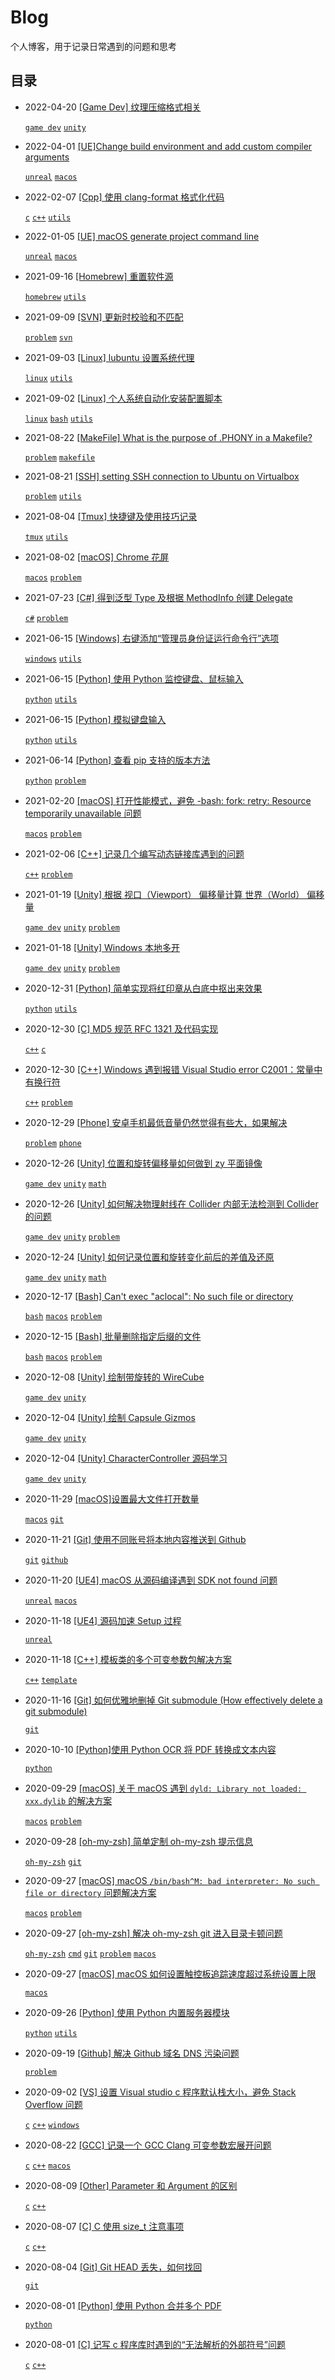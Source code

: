 # Blog

个人博客，用于记录日常遇到的问题和思考

## 目录

- 2022-04-20 [\[Game Dev\] 纹理压缩格式相关](https://github.com/yangruihan/blog/issues/54)

    [`game dev`](https://github.com/yangruihan/blog/labels/game%20dev) [`unity`](https://github.com/yangruihan/blog/labels/unity)

- 2022-04-01 [\[UE\]Change build environment and add custom compiler arguments](https://github.com/yangruihan/blog/issues/53)

    [`unreal`](https://github.com/yangruihan/blog/labels/unreal) [`macos`](https://github.com/yangruihan/blog/labels/macos) 

- 2022-02-07 [\[Cpp\] 使用 clang-format 格式化代码](https://github.com/yangruihan/blog/issues/53)

    [`c`](https://github.com/yangruihan/blog/labels/c) [`c++`](https://github.com/yangruihan/blog/labels/c%2B%2B) [`utils`](https://github.com/yangruihan/blog/labels/utils) 

- 2022-01-05 [\[UE\] macOS generate project command line](https://github.com/yangruihan/blog/issues/52)

    [`unreal`](https://github.com/yangruihan/blog/labels/unreal) [`macos`](https://github.com/yangruihan/blog/labels/macos) 

- 2021-09-16 [\[Homebrew\] 重置软件源](https://github.com/yangruihan/blog/issues/51)

    [`homebrew`](https://github.com/yangruihan/blog/labels/homebrew) [`utils`](https://github.com/yangruihan/blog/labels/utils) 

- 2021-09-09 [\[SVN\] 更新时校验和不匹配](https://github.com/yangruihan/blog/issues/50)

    [`problem`](https://github.com/yangruihan/blog/labels/problem) [`svn`](https://github.com/yangruihan/blog/labels/svn) 

- 2021-09-03 [\[Linux\] lubuntu 设置系统代理](https://github.com/yangruihan/blog/issues/49)

    [`linux`](https://github.com/yangruihan/blog/labels/linux) [`utils`](https://github.com/yangruihan/blog/labels/utils) 

- 2021-09-02 [\[Linux\] 个人系统自动化安装配置脚本](https://github.com/yangruihan/blog/issues/48)

    [`linux`](https://github.com/yangruihan/blog/labels/linux) [`bash`](https://github.com/yangruihan/blog/labels/bash) [`utils`](https://github.com/yangruihan/blog/labels/utils) 

- 2021-08-22 [\[MakeFile\] What is the purpose of .PHONY in a Makefile?](https://github.com/yangruihan/blog/issues/47)

    [`problem`](https://github.com/yangruihan/blog/labels/problem) [`makefile`](https://github.com/yangruihan/blog/labels/makefile) 

- 2021-08-21 [\[SSH\] setting SSH connection to Ubuntu on Virtualbox](https://github.com/yangruihan/blog/issues/46)

    [`problem`](https://github.com/yangruihan/blog/labels/problem) [`utils`](https://github.com/yangruihan/blog/labels/utils) 

- 2021-08-04 [\[Tmux\] 快捷键及使用技巧记录](https://github.com/yangruihan/blog/issues/45)

    [`tmux`](https://github.com/yangruihan/blog/labels/tmux) [`utils`](https://github.com/yangruihan/blog/labels/utils) 

- 2021-08-02 [\[macOS\] Chrome 花屏](https://github.com/yangruihan/blog/issues/44)

    [`macos`](https://github.com/yangruihan/blog/labels/macos) [`problem`](https://github.com/yangruihan/blog/labels/problem) 

- 2021-07-23 [\[C#\] 得到泛型 Type 及根据 MethodInfo 创建 Delegate](https://github.com/yangruihan/blog/issues/43)

    [`c#`](https://github.com/yangruihan/blog/labels/c%23) [`problem`](https://github.com/yangruihan/blog/labels/problem) 

- 2021-06-15 [\[Windows\] 右键添加“管理员身份证运行命令行”选项](https://github.com/yangruihan/blog/issues/42)

    [`windows`](https://github.com/yangruihan/blog/labels/windows) [`utils`](https://github.com/yangruihan/blog/labels/utils)    

- 2021-06-15 [\[Python\] 使用 Python 监控键盘、鼠标输入](https://github.com/yangruihan/blog/issues/41)

    [`python`](https://github.com/yangruihan/blog/labels/python) [`utils`](https://github.com/yangruihan/blog/labels/utils)    

- 2021-06-15 [\[Python\] 模拟键盘输入](https://github.com/yangruihan/blog/issues/40)

    [`python`](https://github.com/yangruihan/blog/labels/python) [`utils`](https://github.com/yangruihan/blog/labels/utils)    

- 2021-06-14 [\[Python\] 查看 pip 支持的版本方法](https://github.com/yangruihan/blog/issues/39)

    [`python`](https://github.com/yangruihan/blog/labels/python) [`problem`](https://github.com/yangruihan/blog/labels/problem) 

- 2021-02-20 [\[macOS\] 打开性能模式，避免 -bash: fork: retry: Resource temporarily unavailable 问题](https://github.com/yangruihan/blog/issues/38)

    [`macos`](https://github.com/yangruihan/blog/labels/macos) [`problem`](https://github.com/yangruihan/blog/labels/problem)

- 2021-02-06 [\[C++\] 记录几个编写动态链接库遇到的问题 ](https://github.com/yangruihan/blog/issues/37)

    [`c++`](https://github.com/yangruihan/blog/labels/c%2B%2B) [`problem`](https://github.com/yangruihan/blog/labels/problem)

- 2021-01-19 [\[Unity\] 根据 视口（Viewport） 偏移量计算 世界（World） 偏移量](https://github.com/yangruihan/blog/issues/36)

    [`game dev`](https://github.com/yangruihan/blog/labels/game%20dev) [`unity`](https://github.com/yangruihan/blog/labels/unity) [`problem`](https://github.com/yangruihan/blog/labels/problem)

- 2021-01-18 [\[Unity\] Windows 本地多开](https://github.com/yangruihan/blog/issues/35)

    [`game dev`](https://github.com/yangruihan/blog/labels/game%20dev) [`unity`](https://github.com/yangruihan/blog/labels/unity) [`problem`](https://github.com/yangruihan/blog/labels/problem)

- 2020-12-31 [\[Python\] 简单实现将红印章从白底中抠出来效果](https://github.com/yangruihan/blog/issues/34)

    [`python`](https://github.com/yangruihan/blog/labels/python) [`utils`](https://github.com/yangruihan/blog/labels/utils)    

- 2020-12-30 [\[C\] MD5 规范 RFC 1321 及代码实现](https://github.com/yangruihan/blog/issues/33)

    [`c++`](https://github.com/yangruihan/blog/labels/c%2B%2B) [`c`](https://github.com/yangruihan/blog/labels/c)

- 2020-12-30 [\[C++\] Windows 遇到报错 Visual Studio error C2001：常量中有换行符](https://github.com/yangruihan/blog/issues/32)

    [`c++`](https://github.com/yangruihan/blog/labels/c%2B%2B) [`problem`](https://github.com/yangruihan/blog/labels/problem)

- 2020-12-29 [\[Phone\] 安卓手机最低音量仍然觉得有些大，如果解决](https://github.com/yangruihan/blog/issues/31)

    [`problem`](https://github.com/yangruihan/blog/labels/problem) [`phone`](https://github.com/yangruihan/blog/labels/phone)

- 2020-12-26 [\[Unity\] 位置和旋转偏移量如何做到 zy 平面镜像](https://github.com/yangruihan/blog/issues/30)

    [`game dev`](https://github.com/yangruihan/blog/labels/game%20dev) [`unity`](https://github.com/yangruihan/blog/labels/unity) [`math`](https://github.com/yangruihan/blog/labels/math)

- 2020-12-26 [\[Unity\] 如何解决物理射线在 Collider 内部无法检测到 Collider 的问题](https://github.com/yangruihan/blog/issues/29)

    [`game dev`](https://github.com/yangruihan/blog/labels/game%20dev) [`unity`](https://github.com/yangruihan/blog/labels/unity) [`problem`](https://github.com/yangruihan/blog/labels/problem)

- 2020-12-24 [\[Unity\] 如何记录位置和旋转变化前后的差值及还原](https://github.com/yangruihan/blog/issues/28)

    [`game dev`](https://github.com/yangruihan/blog/labels/game%20dev) [`unity`](https://github.com/yangruihan/blog/labels/unity) [`math`](https://github.com/yangruihan/blog/labels/math)

- 2020-12-17 [\[Bash\] Can't exec "aclocal": No such file or directory](https://github.com/yangruihan/blog/issues/27)

    [`bash`](https://github.com/yangruihan/blog/labels/bash) [`macos`](https://github.com/yangruihan/blog/labels/macos) [`problem`](https://github.com/yangruihan/blog/labels/problem)

- 2020-12-15 [\[Bash\] 批量删除指定后缀的文件](https://github.com/yangruihan/blog/issues/26)

    [`bash`](https://github.com/yangruihan/blog/labels/bash) [`macos`](https://github.com/yangruihan/blog/labels/macos) [`problem`](https://github.com/yangruihan/blog/labels/problem)

- 2020-12-08 [\[Unity\] 绘制带旋转的 WireCube ](https://github.com/yangruihan/blog/issues/24)

    [`game dev`](https://github.com/yangruihan/blog/labels/game%20dev) [`unity`](https://github.com/yangruihan/blog/labels/unity)

- 2020-12-04 [\[Unity\] 绘制 Capsule Gizmos](https://github.com/yangruihan/blog/issues/23)
    
    [`game dev`](https://github.com/yangruihan/blog/labels/game%20dev) [`unity`](https://github.com/yangruihan/blog/labels/unity)

- 2020-12-04 [\[Unity\] CharacterController 源码学习](https://github.com/yangruihan/blog/issues/22)
    
    [`game dev`](https://github.com/yangruihan/blog/labels/game%20dev) [`unity`](https://github.com/yangruihan/blog/labels/unity)

- 2020-11-29 [\[macOS\]设置最大文件打开数量](https://github.com/yangruihan/blog/issues/21)

    [`macos`](https://github.com/yangruihan/blog/labels/macos) [`git`](https://github.com/yangruihan/blog/labels/git)

- 2020-11-21 [\[Git\] 使用不同账号将本地内容推送到 Github](https://github.com/yangruihan/blog/issues/20)
    
    [`git`](https://github.com/yangruihan/blog/labels/git) [`github`](https://github.com/yangruihan/blog/labels/github)

- 2020-11-20 [\[UE4\] macOS 从源码编译遇到 SDK not found 问题](https://github.com/yangruihan/blog/issues/19)
    
    [`unreal`](https://github.com/yangruihan/blog/labels/unreal) [`macos`](https://github.com/yangruihan/blog/labels/macos)

- 2020-11-18 [\[UE4\] 源码加速 Setup 过程](https://github.com/yangruihan/blog/issues/18)
    
    [`unreal`](https://github.com/yangruihan/blog/labels/unreal) 

- 2020-11-18 [\[C++\] 模板类的多个可变参数包解决方案](https://github.com/yangruihan/blog/issues/17)
    
    [`c++`](https://github.com/yangruihan/blog/labels/c%2B%2B) [`template`](https://github.com/yangruihan/blog/labels/template)  

- 2020-11-16 [\[Git\] 如何优雅地删掉 Git submodule (How effectively delete a git submodule)](https://github.com/yangruihan/blog/issues/16)
    
    [`git`](https://github.com/yangruihan/blog/issues?q=is%3Aissue+is%3Aopen+label%3Agit)

- 2020-10-10 [\[Python\]使用 Python OCR 将 PDF 转换成文本内容](https://github.com/yangruihan/blog/issues/15)
    
    [`python`](https://github.com/yangruihan/blog/labels/python)  

- 2020-09-29 [\[macOS\] 关于 macOS 遇到 `dyld: Library not loaded: xxx.dylib` 的解决方案](https://github.com/yangruihan/blog/issues/14)
    
    [`macos`](https://github.com/yangruihan/blog/labels/macos) [`problem`](https://github.com/yangruihan/blog/labels/problem)  

- 2020-09-28 [\[oh-my-zsh\] 简单定制 oh-my-zsh 提示信息](https://github.com/yangruihan/blog/issues/13)
    
    [`oh-my-zsh`](https://github.com/yangruihan/blog/labels/oh-my-zsh) [`git`](https://github.com/yangruihan/blog/labels/git)

- 2020-09-27 [\[macOS\] macOS `/bin/bash^M: bad interpreter: No such file or directory` 问题解决方案](https://github.com/yangruihan/blog/issues/12)
    
    [`macos`](https://github.com/yangruihan/blog/labels/macos) [`problem`](https://github.com/yangruihan/blog/labels/problem) 

- 2020-09-27 [\[oh-my-zsh\] 解决 oh-my-zsh git 进入目录卡顿问题](https://github.com/yangruihan/blog/issues/11)
    
    [`oh-my-zsh`](https://github.com/yangruihan/blog/labels/oh-my-zsh) [`cmd`](https://github.com/yangruihan/blog/labels/cmd) [`git`](https://github.com/yangruihan/blog/labels/git) [`problem`](https://github.com/yangruihan/blog/labels/problem) [`macos`](https://github.com/yangruihan/blog/labels/macos)

- 2020-09-27 [\[macOS\] macOS 如何设置触控板追踪速度超过系统设置上限](https://github.com/yangruihan/blog/issues/10)
    
    [`macos`](https://github.com/yangruihan/blog/labels/macos) 

- 2020-09-26 [\[Python\] 使用 Python 内置服务器模块](https://github.com/yangruihan/blog/issues/9)
    
    [`python`](https://github.com/yangruihan/blog/labels/python) [`utils`](https://github.com/yangruihan/blog/labels/utils) 

- 2020-09-19 [\[Github\] 解决 Github 域名 DNS 污染问题](https://github.com/yangruihan/blog/issues/8)
    
    [`problem`](https://github.com/yangruihan/blog/labels/problem) 

- 2020-09-02 [\[VS\] 设置 Visual studio c 程序默认栈大小，避免 Stack Overflow 问题](https://github.com/yangruihan/blog/issues/7)
    
    [`c`](https://github.com/yangruihan/blog/labels/c) [`c++`](https://github.com/yangruihan/blog/labels/c%2B%2B) [`windows`](https://github.com/yangruihan/blog/labels/windows)

- 2020-08-22 [\[GCC\] 记录一个 GCC Clang 可变参数宏展开问题](https://github.com/yangruihan/blog/issues/6)
    
    [`c`](https://github.com/yangruihan/blog/issues?q=is%3Aissue+is%3Aopen+label%3Ac) [`c++`](https://github.com/yangruihan/blog/issues?q=is%3Aissue+is%3Aopen+label%3Ac%2B%2B) [`macos`](https://github.com/yangruihan/blog/labels/macos)

- 2020-08-09 [\[Other\] Parameter 和 Argument 的区别](https://github.com/yangruihan/blog/issues/5)
    
    [`c`](https://github.com/yangruihan/blog/issues?q=is%3Aissue+is%3Aopen+label%3Ac) [`c++`](https://github.com/yangruihan/blog/issues?q=is%3Aissue+is%3Aopen+label%3Ac%2B%2B)

- 2020-08-07 [\[C\] C 使用 size_t 注意事项](https://github.com/yangruihan/blog/issues/4)
    
    [`c`](https://github.com/yangruihan/blog/issues?q=is%3Aissue+is%3Aopen+label%3Ac) [`c++`](https://github.com/yangruihan/blog/issues?q=is%3Aissue+is%3Aopen+label%3Ac%2B%2B)

- 2020-08-04 [\[Git\] Git HEAD 丢失，如何找回](https://github.com/yangruihan/blog/issues/3)
    
    [`git`](https://github.com/yangruihan/blog/issues?q=is%3Aissue+is%3Aopen+label%3Agit)

- 2020-08-01 [\[Python\] 使用 Python 合并多个 PDF](https://github.com/yangruihan/blog/issues/2) 
    
    [`python`](https://github.com/yangruihan/blog/issues?q=is%3Aissue+is%3Aopen+label%3Apython)

- 2020-08-01 [\[C\] 记写 c 程序库时遇到的“无法解析的外部符号”问题](https://github.com/yangruihan/blog/issues/1)
    
    [`c`](https://github.com/yangruihan/blog/issues?q=is%3Aissue+is%3Aopen+label%3Ac) [`c++`](https://github.com/yangruihan/blog/issues?q=is%3Aissue+is%3Aopen+label%3Ac%2B%2B)
